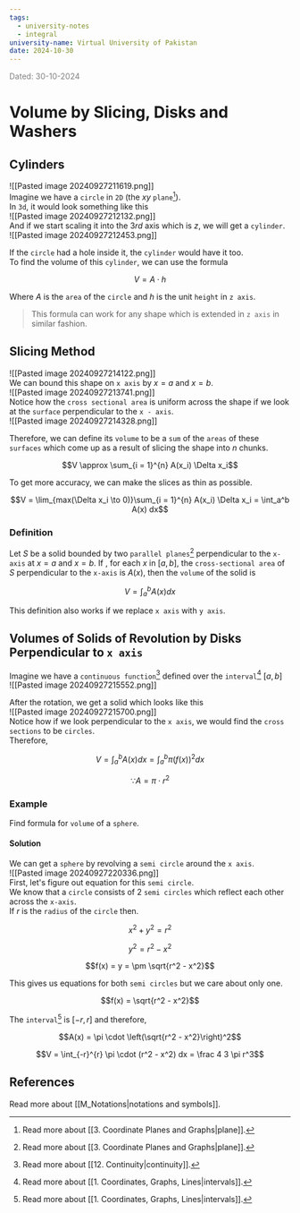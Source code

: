 ```yaml
---
tags:
  - university-notes
  - integral
university-name: Virtual University of Pakistan
date: 2024-10-30
---
```


<span style="color: gray;">Dated: 30-10-2024</span>

# Volume by Slicing, Disks and Washers

## Cylinders

![[Pasted image 20240927211619.png]]  
Imagine we have a `circle` in `2D` (the $xy$ `plane`[^1]).  
In `3d`, it would look something like this  
![[Pasted image 20240927212132.png]]  
And if we start scaling it into the $3rd$ axis which is $z$, we will get a `cylinder`.  
![[Pasted image 20240927212453.png]]

If the `circle` had a hole inside it, the `cylinder` would have it too.  
To find the volume of this `cylinder`, we can use the formula  

$$V = A \cdot h$$

Where $A$ is the `area` of the `circle` and $h$ is the unit `height` in `z axis`.

> This formula can work for any shape which is extended in `z axis` in similar fashion.

## Slicing Method

![[Pasted image 20240927214122.png]]  
We can bound this shape on `x axis` by $x = a$ and $x = b$.  
![[Pasted image 20240927213741.png]]  
Notice how the `cross sectional area` is uniform across the shape if we look at the `surface` perpendicular to the `x - axis`.  
![[Pasted image 20240927214328.png]]

Therefore, we can define its `volume` to be a `sum` of the `areas` of these `surfaces` which come up as a result of slicing the shape into $n$ chunks.  

$$V \approx \sum_{i = 1}^{n} A(x_i) \Delta x_i$$

To get more accuracy, we can make the slices as thin as possible.

$$V = \lim_{max(\Delta x_i \to 0)}\sum_{i = 1}^{n} A(x_i) \Delta x_i = \int_a^b A(x) dx$$

### Definition

Let $S$ be a solid bounded by two `parallel planes`[^1] perpendicular to the `x-axis` at $x = a$ and $x = b$. If , for each $x$ in $[a,b]$, the `cross-sectional area` of $S$ perpendicular to the `x-axis` is $A(x)$, then the `volume` of the solid is

$$V =  \int_a^b A(x) dx$$

This definition also works if we replace `x axis` with `y axis`.

## Volumes of Solids of Revolution by Disks Perpendicular to `x axis`

Imagine we have a `continuous function`[^2] defined over the `interval`[^3] $[a, b]$  
![[Pasted image 20240927215552.png]]

After the rotation, we get a solid which looks like this  
![[Pasted image 20240927215700.png]]  
Notice how if we look perpendicular to the `x axis`, we would find the `cross sections` to be `circles`.  
Therefore,  

$$V = \int_a^b A(x) dx = \int_a^b \pi \left(f(x)\right)^2 dx$$

$$\because A = \pi \cdot r^2$$

### Example

Find formula for `volume` of a `sphere`.

#### Solution

We can get a `sphere` by revolving a `semi circle` around the `x axis`.  
![[Pasted image 20240927220336.png]]  
First, let's figure out equation for this `semi circle`.  
We know that a `circle` consists of 2 `semi circles` which reflect each other across the `x-axis`.  
If $r$ is the `radius` of the `circle` then.  

$$x^2 + y^2 = r^2$$

$$y^2 = r^2 - x^2$$

$$f(x) = y = \pm \sqrt{r^2 - x^2}$$

This gives us equations for both `semi circles` but we care about only one.  

$$f(x) = \sqrt{r^2 - x^2}$$

The `interval`[^3] is $[-r, r]$ and therefore,  

$$A(x) = \pi \cdot \left(\sqrt{r^2 - x^2}\right)^2$$

$$V = \int_{-r}^{r} \pi \cdot (r^2 - x^2) dx = \frac 4 3 \pi r^3$$

## References

Read more about [[M_Notations|notations and symbols]].

[^1]: Read more about [[3. Coordinate Planes and Graphs|plane]].
[^2]: Read more about [[12. Continuity|continuity]].
[^3]: Read more about [[1. Coordinates, Graphs, Lines|intervals]].